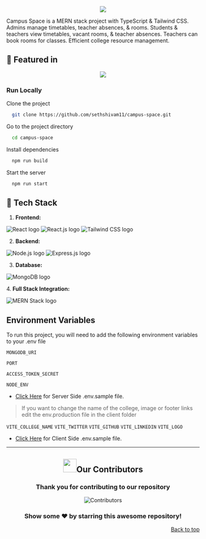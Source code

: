 <a name="top"></a>
<center>
<img src = "https://readme-typing-svg.herokuapp.com?font=Fira+Code&pause=1000&color=F7F7F7&random=false&width=435&lines=Campus+Space"> 
</center>

Campus Space is a MERN stack project with TypeScript & Tailwind CSS. Admins manage timetables, teacher absences, & rooms. Students & teachers view timetables, vacant rooms, & teacher absences. Teachers can book rooms for classes. Efficient college resource management.

## 🏅 Featured in 

<p align="center">
  <img src="./image.png">
</p>

### Run Locally

Clone the project

```bash
  git clone https://github.com/sethshivam11/campus-space.git
```

Go to the project directory

```bash
  cd campus-space
```

Install dependencies

```bash
  npm run build
```

Start the server

```bash
  npm run start
```
## <h2> 🔄 Tech Stack </h2>

1. <b> **Frontend:** </b>
   <!-- React -->
<img src="https://img.shields.io/badge/react-%2320232a.svg?style=for-the-badge&logo=react&logoColor=%2361DAFB" alt="React logo">

<!-- React.js -->
<img src="https://img.shields.io/badge/react.js-%2320232a.svg?style=for-the-badge&logo=react&logoColor=%2361DAFB" alt="React.js logo">

<!-- Tailwind CSS -->
<img src="https://img.shields.io/badge/tailwindcss-%2338B2AC.svg?style=for-the-badge&logo=tailwind-css&logoColor=white" alt="Tailwind CSS logo">

2. <b>**Backend:**</b>
  <!-- Node.js -->
<img src="https://img.shields.io/badge/node.js-339933.svg?style=for-the-badge&logo=nodedotjs&logoColor=white" alt="Node.js logo">

<!-- Express.js -->
<img src="https://img.shields.io/badge/express.js-000000.svg?style=for-the-badge&logo=express&logoColor=white" alt="Express.js logo">

3. <b> **Database:** </b>  
  <!-- MongoDB -->
<img src="https://img.shields.io/badge/mongodb-%2347A248.svg?style=for-the-badge&logo=mongodb&logoColor=white" alt="MongoDB logo">

4.<b> **Full Stack Integration:** </b>   
  <!-- MERN Stack -->
<img src="https://img.shields.io/badge/mernstack-%2320232a.svg?style=for-the-badge&logo=react&logoColor=%2361DAFB" alt="MERN Stack logo">

## Environment Variables

To run this project, you will need to add the following environment variables to your .env file

`MONGODB_URI`

`PORT`

`ACCESS_TOKEN_SECRET`

`NODE_ENV`

* [Click Here](https://github.com/sethshivam11/campus-space/blob/master/.env.sample) for Server Side .env.sample file.

> If you want to change the name of the college, image or footer links edit the env.production file in the client folder

`VITE_COLLEGE_NAME`
`VITE_TWITTER`
`VITE_GITHUB`
`VITE_LINKEDIN`
`VITE_LOGO`

* [Click Here](https://github.com/sethshivam11/campus-space/blob/master/client/.env.sample) for Client Side .env.sample file.


<hr>

<div>
  <h2 align = "center"><img src="https://raw.githubusercontent.com/Tarikul-Islam-Anik/Animated-Fluent-Emojis/master/Emojis/Smilies/Red%20Heart.png" width="35" height="35">Our Contributors</h2>
  <div align = "center">
 <h3>Thank you for contributing to our repository</h3>

![Contributors](https://contrib.rocks/image?repo=sethshivam11/campus-space)

### Show some ❤️ by starring this awesome repository!
<p align="right"><a href="#top">Back to top</a></p>
